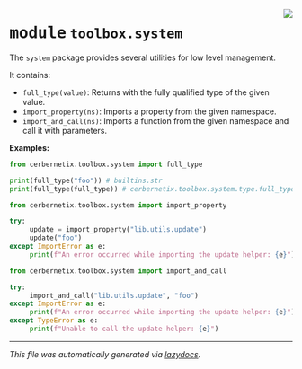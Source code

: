 <!-- markdownlint-disable -->

<a href="../src/cerbernetix/toolbox/system/__init__.py#L0"><img align="right" style="float:right;" src="https://img.shields.io/badge/-source-cccccc?style=flat-square"></a>

# <kbd>module</kbd> `toolbox.system`
The `system` package provides several utilities for low level management. 

It contains: 
- `full_type(value)`: Returns with the fully qualified type of the given value. 
- `import_property(ns)`: Imports a property from the given namespace. 
- `import_and_call(ns)`: Imports a function from the given namespace and call it with parameters. 



**Examples:**
 ```python
from cerbernetix.toolbox.system import full_type

print(full_type("foo")) # builtins.str
print(full_type(full_type)) # cerbernetix.toolbox.system.type.full_type
``` 

```python
from cerbernetix.toolbox.system import import_property

try:
     update = import_property("lib.utils.update")
     update("foo")
except ImportError as e:
     print(f"An error occurred while importing the update helper: {e}")
``` 

```python
from cerbernetix.toolbox.system import import_and_call

try:
     import_and_call("lib.utils.update", "foo")
except ImportError as e:
     print(f"An error occurred while importing the update helper: {e}")
except TypeError as e:
     print(f"Unable to call the update helper: {e}")
``` 





---

_This file was automatically generated via [lazydocs](https://github.com/ml-tooling/lazydocs)._
